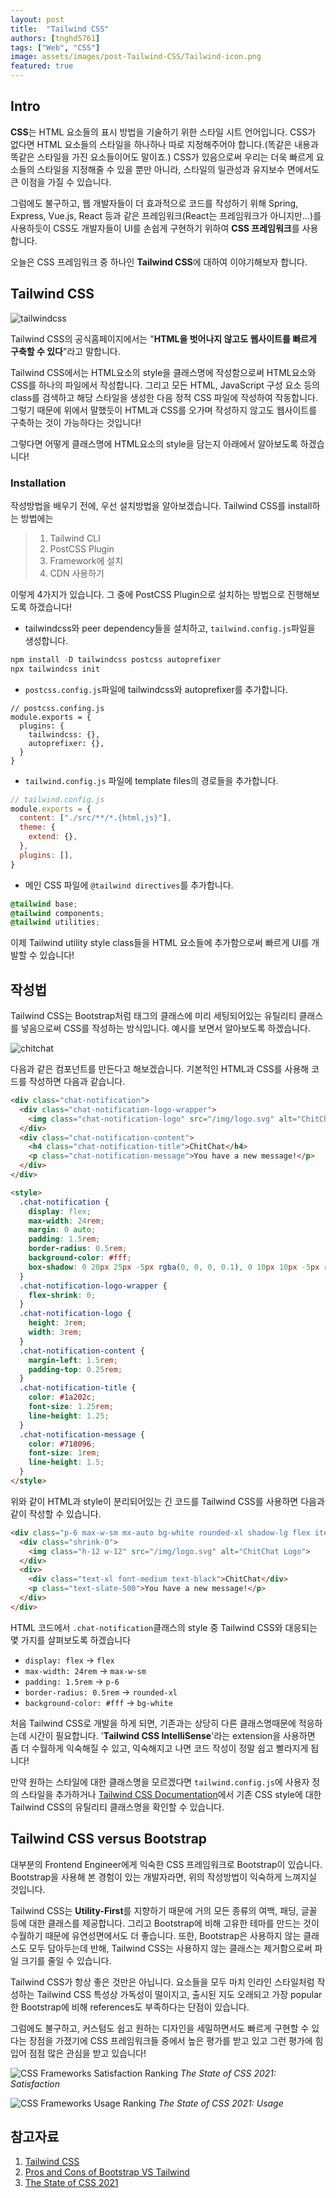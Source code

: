 ```yaml
---
layout: post
title:  "Tailwind CSS"
authors: [tnghd5761]
tags: ["Web", "CSS"]
image: assets/images/post-Tailwind-CSS/Tailwind-icon.png
featured: true
---
```


## Intro

**CSS**는 HTML 요소들의 표시 방법을 기술하기 위한 스타일 시트 언어입니다. CSS가 없다면 HTML 요소들의 스타일을 하나하나 따로 지정해주어야 합니다.(똑같은 내용과 똑같은 스타일을 가진 요소들이어도 말이죠.) CSS가 있음으로써 우리는 더욱 빠르게 요소들의 스타일을 지정해줄 수 있을 뿐만 아니라, 스타일의 일관성과 유지보수 면에서도 큰 이점을 가질 수 있습니다.

그럼에도 불구하고, 웹 개발자들이 더 효과적으로 코드를 작성하기 위해 Spring, Express, Vue.js, React 등과 같은 프레임워크(React는 프레임워크가 아니지만...)를 사용하듯이 CSS도 개발자들이 UI를 손쉽게 구현하기 위하여 **CSS 프레임워크**를 사용합니다.

오늘은 CSS 프레임워크 중 하나인 **Tailwind CSS**에 대하여 이야기해보자 합니다.

## Tailwind CSS

![tailwindcss](../assets/images/post-Tailwind-CSS/tailwind-site.svg)

Tailwind CSS의 공식홈페이지에서는 "**HTML을 벗어나지 않고도 웹사이트를 빠르게 구축할 수 있다**"라고 말합니다.

Tailwind CSS에서는 HTML요소의 style을 클래스명에 작성함으로써 HTML요소와 CSS를 하나의 파일에서 작성합니다. 그리고 모든 HTML, JavaScript 구성 요소 등의 class를 검색하고 해당 스타일을 생성한 다음 정적 CSS 파일에 작성하여 작동합니다. 그렇기 때문에 위에서 말했듯이 HTML과 CSS를 오가며 작성하지 않고도 웹사이트를 구축하는 것이 가능하다는 것입니다!

그렇다면 어떻게 클래스명에 HTML요소의 style을 담는지 아래에서 알아보도록 하겠습니다!

### Installation

작성방법을 배우기 전에, 우선 설치방법을 알아보겠습니다. Tailwind CSS를 install하는 방법에는

> 1. Tailwind CLI
> 2. PostCSS Plugin
> 3. Framework에 설치
> 4. CDN 사용하기

이렇게 4가지가 있습니다. 그 중에 PostCSS Plugin으로 설치하는 방법으로 진행해보도록 하겠습니다!

- tailwindcss와 peer dependency들을 설치하고, `tailwind.config.js`파일을 생성합니다.

```js
npm install -D tailwindcss postcss autoprefixer
npx tailwindcss init
```

- `postcss.config.js`파일에 tailwindcss와 autoprefixer를 추가합니다.

```jS
// postcss.confing.js
module.exports = {
  plugins: {
    tailwindcss: {},
    autoprefixer: {},
  }
}
```

- `tailwind.config.js` 파일에 template files의 경로들을 추가합니다.

```js
// tailwind.config.js
module.exports = {
  content: ["./src/**/*.{html,js}"],
  theme: {
    extend: {},
  },
  plugins: [],
}
```

- 메인 CSS 파일에 `@tailwind directives`를 추가합니다.

```css
@tailwind base;
@tailwind components;
@tailwind utilities;
```

이제 Tailwind utility style class들을 HTML 요소들에 추가함으로써 빠르게 UI를 개발할 수 있습니다!

## 작성법

Tailwind CSS는 Bootstrap처럼 태그의 클래스에 미리 세팅되어있는 유틸리티 클래스를 넣음으로써 CSS를 작성하는 방식입니다. 예시를 보면서 알아보도록 하겠습니다.

![chitchat](../assets/images/post-Tailwind-CSS/chitchat.png)

다음과 같은 컴포넌트를 만든다고 해보겠습니다. 기본적인 HTML과 CSS를 사용해 코드를 작성하면 다음과 같습니다.

```html
<div class="chat-notification">
  <div class="chat-notification-logo-wrapper">
    <img class="chat-notification-logo" src="/img/logo.svg" alt="ChitChat Logo">
  </div>
  <div class="chat-notification-content">
    <h4 class="chat-notification-title">ChitChat</h4>
    <p class="chat-notification-message">You have a new message!</p>
  </div>
</div>

<style>
  .chat-notification {
    display: flex;
    max-width: 24rem;
    margin: 0 auto;
    padding: 1.5rem;
    border-radius: 0.5rem;
    background-color: #fff;
    box-shadow: 0 20px 25px -5px rgba(0, 0, 0, 0.1), 0 10px 10px -5px rgba(0, 0, 0, 0.04);
  }
  .chat-notification-logo-wrapper {
    flex-shrink: 0;
  }
  .chat-notification-logo {
    height: 3rem;
    width: 3rem;
  }
  .chat-notification-content {
    margin-left: 1.5rem;
    padding-top: 0.25rem;
  }
  .chat-notification-title {
    color: #1a202c;
    font-size: 1.25rem;
    line-height: 1.25;
  }
  .chat-notification-message {
    color: #718096;
    font-size: 1rem;
    line-height: 1.5;
  }
</style>
```

위와 같이 HTML과 style이 분리되어있는 긴 코드를 Tailwind CSS를 사용하면 다음과 같이 작성할 수 있습니다.

```html
<div class="p-6 max-w-sm mx-auto bg-white rounded-xl shadow-lg flex items-center space-x-4">
  <div class="shrink-0">
    <img class="h-12 w-12" src="/img/logo.svg" alt="ChitChat Logo">
  </div>
  <div>
    <div class="text-xl font-medium text-black">ChitChat</div>
    <p class="text-slate-500">You have a new message!</p>
  </div>
</div>
```

HTML 코드에서 `.chat-notification`클래스의 style 중 Tailwind CSS와 대응되는 몇 가지를 살펴보도록 하겠습니다

- `display: flex` -> `flex`
- `max-width: 24rem` -> `max-w-sm`
- `padding: 1.5rem` -> `p-6`
- `border-radius: 0.5rem` -> `rounded-xl`
- `background-color: #fff` -> `bg-white`

처음 Tailwind CSS로 개발을 하게 되면, 기존과는 상당히 다른 클래스명때문에 적응하는데 시간이 필요합니다. '**Tailwind CSS IntelliSense**'라는 extension을 사용하면 좀 더 수월하게 익숙해질 수 있고, 익숙해지고 나면 코드 작성이 정말 쉽고 빨라지게 됩니다!

만약 원하는 스타일에 대한 클래스명을 모르겠다면 `tailwind.config.js`에 사용자 정의 스타일을 추가하거나 [Tailwind CSS Documentation](https://tailwindcss.com/docs)에서 기존 CSS style에 대한 Tailwind CSS의 유틸리티 클래스명을 확인할 수 있습니다.

## Tailwind CSS versus Bootstrap

대부분의 Frontend Engineer에게 익숙한 CSS 프레임워크로 Bootstrap이 있습니다. Bootstrap을 사용해 본 경험이 있는 개발자라면, 위의 작성방법이 익숙하게 느껴지실 것입니다.

Tailwind CSS는 **Utility-First**를 지향하기 때문에 거의 모든 종류의 여백, 패딩, 글꼴 등에 대한 클래스를 제공합니다. 그리고 Bootstrap에 비해 고유한 테마를 만드는 것이 수월하기 때문에 유연성면에서도 더 좋습니다. 또한, Bootstrap은 사용하지 않는 클래스도 모두 담아두는데 반해, Tailwind CSS는 사용하지 않는 클래스는 제거함으로써 파일 크기를 줄일 수 있습니다.

Tailwind CSS가 항상 좋은 것만은 아닙니다. 요소들을 모두 마치 인라인 스타일처럼 작성하는 Tailwind CSS 특성상 가독성이 떨이지고, 출시된 지도 오래되고 가장 popular한 Bootstrap에 비해 references도 부족하다는 단점이 있습니다.

그럼에도 불구하고, 커스텀도 쉽고 원하는 디자인을 세밀하면서도 빠르게 구현할 수 있다는 장점을 가졌기에 CSS 프레임워크들 중에서 높은 평가를 받고 있고 그런 평가에 힘입어 점점 많은 관심을 받고 있습니다!

![CSS Frameworks Satisfaction Ranking](../assets/images/post-Tailwind-CSS/css_frameworks_satisfaction_ranking.png)
*The State of CSS 2021: Satisfaction*

![CSS Frameworks Usage Ranking](../assets/images/post-Tailwind-CSS/css_frameworks_usage_ranking.png)
*The State of CSS 2021: Usage*

## 참고자료

1. [Tailwind CSS](https://tailwindcss.com)
2. [Pros and Cons of Bootstrap VS Tailwind](https://blog.yudiz.com/pros-and-cons-of-bootstrap-vs-tailwind)
3. [The State of CSS 2021](https://2021.stateofcss.com/en-US/technologies/css-frameworks)